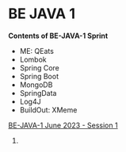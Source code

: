 # BE JAVA 1

**Contents of BE-JAVA-1 Sprint**

- ME: QEats
- Lombok
- Spring Core
- Spring Boot
- MongoDB
- SpringData
- Log4J
- BuildOut: XMeme

<u>BE-JAVA-1 June 2023 - Session 1</u>

1. 
